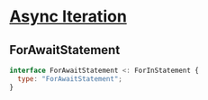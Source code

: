 # [Async Iteration](https://github.com/tc39/proposal-async-iteration)

## ForAwaitStatement

```js
interface ForAwaitStatement <: ForInStatement {
  type: "ForAwaitStatement";
}
```
